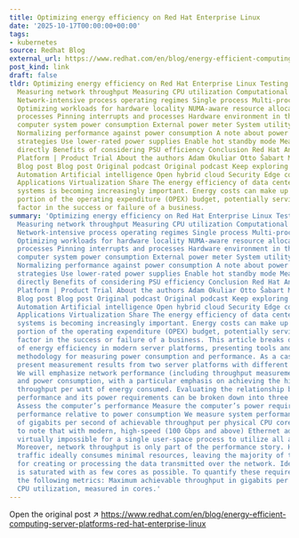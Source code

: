 ```yaml
---
title: Optimizing energy efficiency on Red Hat Enterprise Linux
date: '2025-10-17T00:00:00+00:00'
tags:
- kubernetes
source: Redhat Blog
external_url: https://www.redhat.com/en/blog/energy-efficient-computing-server-platforms-red-hat-enterprise-linux
post_kind: link
draft: false
tldr: Optimizing energy efficiency on Red Hat Enterprise Linux Testing methodology
  Measuring network throughput Measuring CPU utilization Computational efficiency
  Network-intensive process operating regimes Single process Multi-process Saturated
  Optimizing workloads for hardware locality NUMA-aware resource allocation for network-intensive
  processes Pinning interrupts and processes Hardware environment in the test Evaluating
  computer system power consumption External power meter System utility Platform management
  Normalizing performance against power consumption A note about power supplies Mitigation
  strategies Use lower-rated power supplies Enable hot standby mode Measure DC output
  directly Benefits of considering PSU efficiency Conclusion Red Hat Ansible Automation
  Platform | Product Trial About the authors Adam Okuliar Otto Šabart More like this
  Blog post Blog post Original podcast Original podcast Keep exploring Browse by channel
  Automation Artificial intelligence Open hybrid cloud Security Edge computing Infrastructure
  Applications Virtualization Share The energy efficiency of data centers and high-performance
  systems is becoming increasingly important. Energy costs can make up a substantial
  portion of the operating expenditure (OPEX) budget, potentially serving as a critical
  factor in the success or failure of a business.
summary: 'Optimizing energy efficiency on Red Hat Enterprise Linux Testing methodology
  Measuring network throughput Measuring CPU utilization Computational efficiency
  Network-intensive process operating regimes Single process Multi-process Saturated
  Optimizing workloads for hardware locality NUMA-aware resource allocation for network-intensive
  processes Pinning interrupts and processes Hardware environment in the test Evaluating
  computer system power consumption External power meter System utility Platform management
  Normalizing performance against power consumption A note about power supplies Mitigation
  strategies Use lower-rated power supplies Enable hot standby mode Measure DC output
  directly Benefits of considering PSU efficiency Conclusion Red Hat Ansible Automation
  Platform | Product Trial About the authors Adam Okuliar Otto Šabart More like this
  Blog post Blog post Original podcast Original podcast Keep exploring Browse by channel
  Automation Artificial intelligence Open hybrid cloud Security Edge computing Infrastructure
  Applications Virtualization Share The energy efficiency of data centers and high-performance
  systems is becoming increasingly important. Energy costs can make up a substantial
  portion of the operating expenditure (OPEX) budget, potentially serving as a critical
  factor in the success or failure of a business. This article breaks down the issue
  of energy efficiency in modern server platforms, presenting tools and an example
  methodology for measuring power consumption and performance. As a case study, we
  present measurement results from two server platforms with different CPU architectures.
  We will emphasize network performance (including throughput measurements), CPU utilization,
  and power consumption, with a particular emphasis on achieving the highest possible
  throughput per watt of energy consumed. Evaluating the relationship between a computer’s
  performance and its power requirements can be broken down into three key steps:
  Assess the computer’s performance Measure the computer’s power requirements Normalize
  performance relative to power consumption We measure system performance in terms
  of gigabits per second of achievable throughput per physical CPU core. It is important
  to note that with modern, high-speed (100 Gbps and above) Ethernet adapters, it''s
  virtually impossible for a single user-space process to utilize all available bandwidth.
  Moreover, network throughput is only part of the performance story. Handling network
  traffic ideally consumes minimal resources, leaving the majority of the system available
  for creating or processing the data transmitted over the network. Ideally, the CPU
  is saturated with as few cores as possible. To quantify these requirements, we monitor
  the following metrics: Maximum achievable throughput in gigabits per second. Total
  CPU utilization, measured in cores.'
---
```

Open the original post ↗ https://www.redhat.com/en/blog/energy-efficient-computing-server-platforms-red-hat-enterprise-linux
